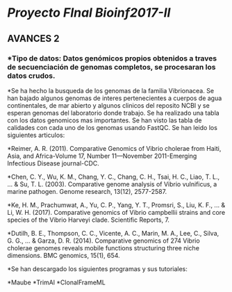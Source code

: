 # ***Proyecto FInal Bioinf2017-II***

## **AVANCES 2**

### *Tipo de datos: Datos genómicos propios obtenidos a traves de secuenciación de genomas completos, se procesaran los datos crudos.


*Se ha hecho la busqueda de los genomas de la familia Vibrionacea. Se han bajado algunos genomas de interes pertenecientes a cuerpos de agua continentales, de mar abierto y algunos clinicos del reposito NCBI y se esperan genomas del laboratorio donde trabajo. Se ha realizado una tabla con los datos genomicos mas importantes. Se han visto las tabla de calidades con cada uno de los genomas usando FastQC. Se han leido los siguientes articulos:  

*Reimer, A. R. (2011). Comparative Genomics of Vibrio cholerae from Haiti, Asia, and Africa-Volume 17, Number 11—November 2011-Emerging Infectious Disease journal-CDC.

*Chen, C. Y., Wu, K. M., Chang, Y. C., Chang, C. H., Tsai, H. C., Liao, T. L., ... & Su, T. L. (2003). Comparative genome analysis of Vibrio vulnificus, a marine pathogen. Genome research, 13(12), 2577-2587.

*Ke, H. M., Prachumwat, A., Yu, C. P., Yang, Y. T., Promsri, S., Liu, K. F., ... & Li, W. H. (2017). Comparative genomics of Vibrio campbellii strains and core species of the Vibrio Harveyi clade. Scientific Reports, 7.

*Dutilh, B. E., Thompson, C. C., Vicente, A. C., Marin, M. A., Lee, C., Silva, G. G., ... & Garza, D. R. (2014). Comparative genomics of 274 Vibrio cholerae genomes reveals mobile functions structuring three niche dimensions. BMC genomics, 15(1), 654.


*Se han descargado los siguientes programas y sus tutoriales:

*Maube
*TrimAl
*ClonalFrameML
